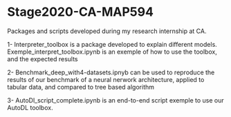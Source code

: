 # Stage2020-CA-MAP594
Packages and scripts developed during my research internship at CA.

1- Interpreter_toolbox is a package developed to explain different models. Exemple_interpret_toolbox.ipynb is an exemple of how to use the toolbox, and the expected 
results

2- Benchmark_deep_with4-datasets.ipnyb can be used to reproduce the results of our benchmark of a neural nerwork architecture, applied to tabular data, and compared 
to tree based algorithm

3- AutoDl_script_complete.ipynb is an end-to-end script exemple to use our AutoDL toolbox.
